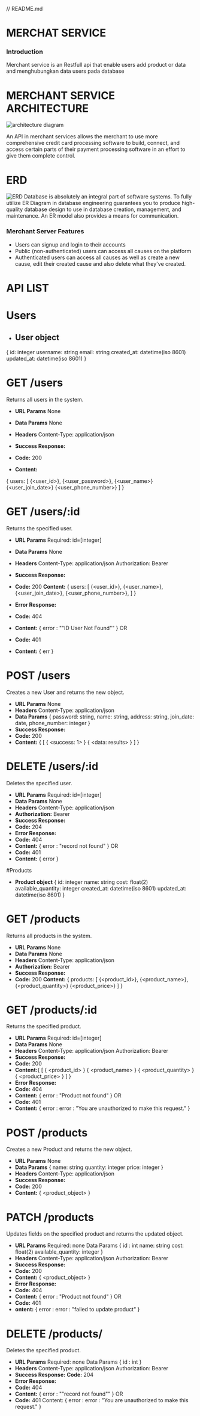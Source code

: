 // README.md

# MERCHAT SERVICE

### Introduction

Merchant service is an Restfull api that enable users add product or data and menghubungkan data users pada database

# **MERCHANT SERVICE ARCHITECTURE**

![architecture diagram](./diagram%26erd_image/architecture_diagram.png)

An API in merchant services allows the merchant to use more comprehensive credit card processing software to build, connect, and access certain parts of their payment processing software in an effort to give them complete control.

# **ERD**

![ERD](./diagram%26erd_image/ERD.png)
Database is absolutely an integral part of software systems. To fully utilize ER Diagram in database engineering guarantees you to produce high-quality database design to use in database creation, management, and maintenance. An ER model also provides a means for communication.

### Merchant Server Features

- Users can signup and login to their accounts
- Public (non-authenticated) users can access all causes on the platform
- Authenticated users can access all causes as well as create a new cause, edit their created cause and also delete what they've created.

# API LIST

# Users

- ## User object

{
id: integer
username: string
email: string
created_at: datetime(iso 8601)
updated_at: datetime(iso 8601)
}

# GET /users

Returns all users in the system.

- **URL Params**
  None
- **Data Params**
  None
- **Headers**
  Content-Type: application/json

- **Success Response:**
- **Code:** 200
- **Content:**

{
users: [
{<user_id>},
{<user_password>},
{<user_name>}
{<user_join_date>}
{<user_phone_number>}
]
}

# GET /users/:id

Returns the specified user.

- **URL Params**
  Required: id=[integer]
- **Data Params**
  None
- **Headers**
  Content-Type: application/json
  Authorization: Bearer <OAuth Token>
- **Success Response:**
- **Code:** 200
  **Content:**
  {
  users: [
  {<user_id>},
  {<user_name>},
  {<user_join_date>},
  {<user_phone_number>},
  ]
  }

- **Error Response:**
- **Code:** 404
- **Content:** { error : ""ID User Not Found"" }
  OR
- **Code:** 401
- **Content:** { err }

# POST /users

Creates a new User and returns the new object.

- **URL Params**
  None
- **Headers**
  Content-Type: application/json
- **Data Params**
  {
  password: string,
  name: string,
  address: string,
  join_date: date,
  phone_number: integer
  }
- **Success Response:**
- **Code:** 200
- **Content:** {
  [
  { <success: 1> }
  { <data: results> }
  ]
  }

# DELETE /users/:id

Deletes the specified user.

- **URL Params**
  Required: id=[integer]
- **Data Params**
  None
- **Headers**
  Content-Type: application/json
- **Authorization:** Bearer <OAuth Token>
- **Success Response:**
- **Code:** 204
- **Error Response:**
- **Code:** 404
- **Content:** { error : "record not found" }
  OR
- **Code:** 401
- **Content:** { error }

#Products

- **Product object**
  {
  id: integer
  name: string
  cost: float(2)
  available_quantity: integer
  created_at: datetime(iso 8601)
  updated_at: datetime(iso 8601)
  }

# GET /products

Returns all products in the system.

- **URL Params**
  None
- **Data Params**
  None
- **Headers**
  Content-Type: application/json
- **Authorization:** Bearer <OAuth Token>
- **Success Response:**
- **Code:** 200
  **Content:**
  {
  products: [
  {<product_id>},
  {<product_name>},
  {<product_quantity>}
  {<product_price>}
  ]
  }

# GET /products/:id

Returns the specified product.

- **URL Params**
  Required: id=[integer]
- **Data Params**
  None
- **Headers**
  Content-Type: application/json
  Authorization: Bearer <OAuth Token>
- **Success Response:**
- **Code:** 200
- **Content:**{
  [
  { <product_id> }
  { <product_name> }
  { <product_quantity> }
  { <product_price> }
  ]
  }
- **Error Response:**
- **Code:** 404
- **Content:** { error : "Product not found" }
  OR
- **Code:** 401
- **Content:** { error : error : "You are unauthorized to make this request." }

# POST /products

Creates a new Product and returns the new object.

- **URL Params**
  None
- **Data Params**
  {
  name: string
  quantity: integer
  price: integer
  }
- **Headers**
  Content-Type: application/json
- **Success Response:**
- **Code:** 200
- **Content:** { <product_object> }

# PATCH /products

Updates fields on the specified product and returns the updated object.

- **URL Params**
  Required: none
  Data Params
  {
  id : int
  name: string
  cost: float(2)
  available_quantity: integer
  }
- **Headers**
  Content-Type: application/json
  Authorization: Bearer <OAuth Token>
- **Success Response:**
- **Code:** 200
- **Content:** { <product_object> }
- **Error Response:**
- **Code:** 404
- **Content:** { error : "Product not found" }
  OR
- **Code:** 401
- **ontent:** { error : error : "failed to update product" }

# DELETE /products/

Deletes the specified product.

- **URL Params**
  Required: none
  Data Params
  {
  id : int
  }
- **Headers**
  Content-Type: application/json
  Authorization: Bearer <OAuth Token>
- **Success Response:**
  **Code:** 204
- **Error Response:**
- **Code:** 404
- **Content:** { error : ""record not found"" }
  OR
- **Code:** 401
  Content: { error : error : "You are unauthorized to make this request." }
